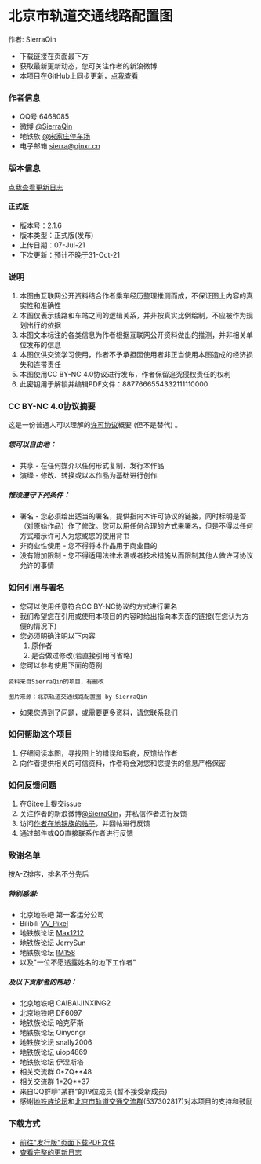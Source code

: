 # 北京市轨道交通线路配置图
作者: SierraQin
- 下载链接在页面最下方
- 获取最新更新动态，您可关注作者的新浪微博
- 本项目在GitHub上同步更新，[点我查看](https://github.com/SierraQin/metro)

### 作者信息
- QQ号 6468085
- 微博 [@SierraQin](http://weibo.com/u/5705742986)
- 地铁族 [@宋家庄停车场](http://www.ditiezu.com/space-uid-535347.html)
- 电子邮箱 sierra@qinxr.cn

### 版本信息
[点我查看更新日志](https://gitee.com/SierraQin/metro/blob/master/changeLog.md)

#### 正式版
- 版本号：2.1.6
- 版本类型：正式版(发布)
- 上传日期：07-Jul-21
- 下次更新：预计不晚于31-Oct-21

### 说明
1. 本图由互联网公开资料结合作者乘车经历整理推测而成，不保证图上内容的真实性和准确性
2. 本图仅表示线路和车站之间的逻辑关系，并非按真实比例绘制，不应被作为规划出行的依据
3. 本图文本标注的各类信息为作者根据互联网公开资料做出的推测，并非相关单位发布的信息
4. 本图仅供交流学习使用，作者不予承担因使用者非正当使用本图造成的经济损失和连带责任
5. 本图使用CC BY-NC 4.0协议进行发布，作者保留追究侵权责任的权利
6. 此密钥用于解锁并编辑PDF文件：8877666554332111110000

### CC BY-NC 4.0协议摘要
这是一份普通人可以理解的[许可协议](https://creativecommons.org/licenses/by-nc/4.0/deed.zh)概要 (但不是替代) 。
##### 您可以自由地：
- 共享 - 在任何媒介以任何形式复制、发行本作品
- 演绎 - 修改、转换或以本作品为基础进行创作
##### 惟须遵守下列条件：
- 署名 - 您必须给出适当的署名，提供指向本许可协议的链接，同时标明是否（对原始作品）作了修改。您可以用任何合理的方式来署名，但是不得以任何方式暗示许可人为您或您的使用背书
- 非商业性使用 - 您不得将本作品用于商业目的
- 没有附加限制 - 您不得适用法律术语或者技术措施从而限制其他人做许可协议允许的事情

### 如何引用与署名
- 您可以使用任意符合CC BY-NC协议的方式进行署名
- 我们希望您在引用或使用本项目的内容时给出指向本页面的链接(在您认为方便的情况下)
- 您必须明确注明以下内容
  1. 原作者
  2. 是否做过修改(若直接引用可省略)
- 您可以参考使用下面的范例
```
资料来自SierraQin的项目，有删改
```
```
图片来源：北京轨道交通线路配置图 by SierraQin
```
- 如果您遇到了问题，或需要更多资料，请您联系我们


### 如何帮助这个项目
1. 仔细阅读本图，寻找图上的错误和瑕疵，反馈给作者
2. 向作者提供相关的可信资料，作者将会对您和您提供的信息严格保密

### 如何反馈问题
1. 在Gitee上提交issue
2. 关注作者的新浪微博[@SierraQin](http://weibo.com/u/5705742986)，并私信作者进行反馈
3. 访问[作者在地铁族的帖子](http://www.ditiezu.com/thread-584597-1-1.html)，并回帖进行反馈
4. 通过邮件或QQ直接联系作者进行反馈

### 致谢名单
按A-Z排序，排名不分先后
##### 特别感谢:
- 北京地铁吧 第一客运分公司
- Bilibili [VV_Pixel](https://space.bilibili.com/97038991/#/)
- 地铁族论坛 [Max1212](http://www.ditiezu.com/space-uid-499794.html)
- 地铁族论坛 [JerrySun](http://www.ditiezu.com/space-uid-473205.html)
- 地铁族论坛 [IM158](http://www.ditiezu.com/space-uid-589997.html)
- 以及"一位不愿透露姓名的地下工作者"
##### 及以下贡献者的帮助：
- 北京地铁吧 CAIBAIJINXING2
- 北京地铁吧 DF6097
- 地铁族论坛 哈克萨斯
- 地铁族论坛 Qinyongr
- 地铁族论坛 snally2006
- 地铁族论坛 uiop4869
- 地铁族论坛 伊涅斯塔
- 相关交流群 0*ZQ**48
- 相关交流群 1*ZQ**37
- 来自QQ群聊"某群"的19位成员 (暂不接受新成员)
- 感谢[地铁族论坛](http://www.ditiezu.com)和[北京市轨道交通交流群](http://jq.qq.com/?_wv=1027&k=5GpzFjx)(537302817)对本项目的支持和鼓励

### 下载方式
- [前往"发行版"页面下载PDF文件](https://gitee.com/SierraQin/metro/releases)
- [查看完整的更新日志](https://gitee.com/SierraQin/metro/blob/master/changeLog.md)